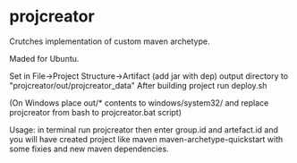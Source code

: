 # projcreator
Crutches implementation of custom maven archetype.

Maded for Ubuntu.

Set in File->Project Structure->Artifact (add jar with dep) output directory to "projcreator/out/projcreator_data"
After building project run deploy.sh

(On Windows place out/* contents to windows/system32/
and replace projcreator from bash to projcreator.bat script)

Usage:
in terminal run projcreator then enter group.id and artefact.id
and you will have created project like maven maven-archetype-quickstart with some fixies and new maven dependencies. 